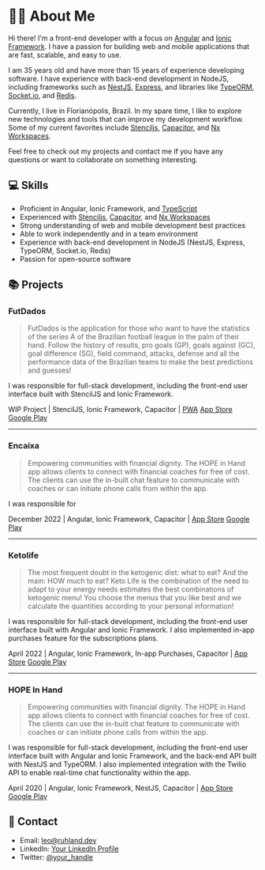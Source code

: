 # 🙋‍♂️ About Me

Hi there! I'm a front-end developer with a focus on [Angular](https://angular.io/) and [Ionic Framework](https://ionicframework.com/). I have a passion for building web and mobile applications that are fast, scalable, and easy to use.

I am 35 years old and have more than 15 years of experience developing software. I have experience with back-end development in NodeJS, including frameworks such as [NestJS](https://nestjs.com/), [Express](https://expressjs.com/), and libraries like [TypeORM](https://typeorm.io/), [Socket.io](https://socket.io/), and [Redis](https://redis.io/).

Currently, I live in Florianópolis, Brazil. In my spare time, I like to explore new technologies and tools that can improve my development workflow. Some of my current favorites include [Stenciljs](https://stenciljs.com/), [Capacitor](https://capacitor.ionicframework.com/), and [Nx Workspaces](https://nx.dev/).

Feel free to check out my projects and contact me if you have any questions or want to collaborate on something interesting.

## 💻 Skills

- Proficient in Angular, Ionic Framework, and [TypeScript](https://www.typescriptlang.org/)
- Experienced with [Stenciljs](https://stenciljs.com/), [Capacitor](https://capacitor.ionicframework.com/), and [Nx Workspaces](https://nx.dev/)
- Strong understanding of web and mobile development best practices
- Able to work independently and in a team environment
- Experience with back-end development in NodeJS (NestJS, Express, TypeORM, Socket.io, Redis)
- Passion for open-source software

## 📚 Projects

### FutDados

> FutDados is the application for those who want to have the statistics of the series A of the Brazilian football league in the palm of their hand. Follow the history of results, pro goals (GP), goals against (GC), goal difference (SG), field command, attacks, defense and all the performance data of the Brazilian teams to make the best predictions and guesses!

I was responsible for full-stack development, including the front-end user interface built with StencilJS and Ionic Framework.

WIP Project | StencilJS, Ionic Framework, Capacitor | [PWA](https://futdados.app) [App Store](https://play.google.com/store/apps/details?id=app.futdados.mobile) [Google Play](https://play.google.com/store/apps/details?id=app.futdados.mobile)

---

### Encaixa

> Empowering communities with financial dignity. The HOPE in Hand app allows clients to connect with financial coaches for free of cost. The clients can use the in-built chat feature to communicate with coaches or can initiate phone calls from within the app.

I was responsible for 

December 2022 | Angular, Ionic Framework, Capacitor | [App Store](#) [Google Play](#)

---

### Ketolife

> The most frequent doubt in the ketogenic diet: what to eat? And the main: HOW much to eat?
> Keto Life is the combination of the need to adapt to your energy needs estimates the best combinations of ketogenic menu!
> You choose the menus that you like best and we calculate the quantities according to your personal information!

I was responsible for full-stack development, including the front-end user interface built with Angular and Ionic Framework. I also implemented in-app purchases feature for the subscriptions plans.

April 2022 | Angular, Ionic Framework, In-app Purchases, Capacitor | [App Store](https://apps.apple.com/br/app/keto-life/id1446776940) [Google Play](https://play.google.com/store/apps/details?id=com.graycompany.ketolife)

---


### HOPE In Hand

> Empowering communities with financial dignity. The HOPE in Hand app allows clients to connect with financial coaches for free of cost. The clients can use the in-built chat feature to communicate with coaches or can initiate phone calls from within the app.

I was responsible for full-stack development, including the front-end user interface built with Angular and Ionic Framework, and the back-end API built with NestJS and TypeORM. I also implemented integration with the Twilio API to enable real-time chat functionality within the app.

April 2020 | Angular, Ionic Framework, NestJS, Capacitor | [App Store](https://apps.apple.com/us/app/hope-in-hand/id1508027962) [Google Play](https://play.google.com/store/apps/details?id=org.operationhope.hih)


## 📧 Contact

- Email: leo@ruhland.dev
- LinkedIn: [Your LinkedIn Profile](http://linkedin.com/in/your-profile)
- Twitter: [@your_handle](http://twitter.com/your_handle)
